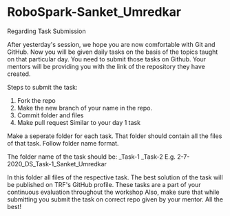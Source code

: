 # RoboSpark-Sanket_Umredkar

Regarding Task Submission

After yesterday's session, we hope you are now comfortable with Git and GitHub.
Now you will be given daily tasks on the basis of the topics taught on that particular day. You need to submit those tasks on Github. Your mentors will be providing you with the link of the repository they have created.

Steps to submit the task:
1. Fork the repo
2. Make the new branch of your name in the repo.
3. Commit folder and files
4. Make pull request
Similar to your day 1 task

Make a seperate folder for each task. That folder should contain all the files of that task. Follow folder name format.

The folder name of the task should be:
<Date><Domain name>_Task-1<your full name>
<Date><Domain name>_Task-2<your full name>
E.g. 2-7-2020_DS_Task-1_Sanket_Umredkar

In this folder all files of the respective task.
The best solution of the task will be published on TRF's GitHub profile.
These tasks are a part of your continuous evaluation throughout the workshop
Also, make sure that while submitting you submit the task on correct repo given by your mentor.
All the best!
